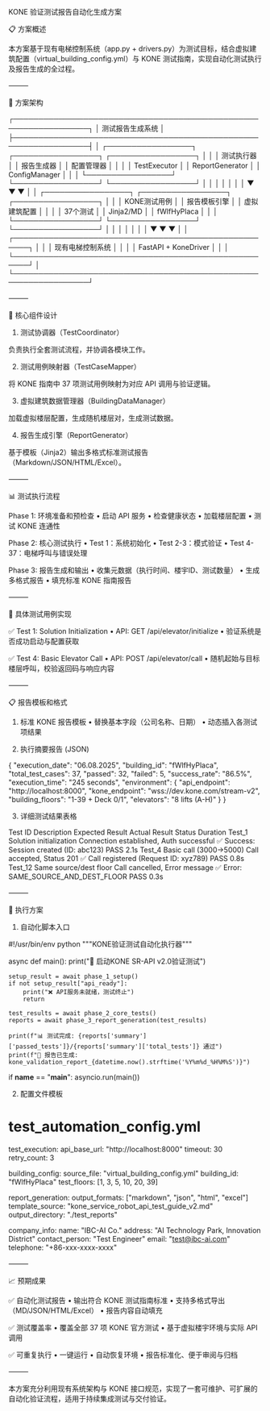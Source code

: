 KONE 验证测试报告自动化生成方案

📋 方案概述

本方案基于现有电梯控制系统（app.py + drivers.py）为测试目标，结合虚拟建筑配置（virtual_building_config.yml）与 KONE 测试指南，实现自动化测试执行及报告生成的全过程。

⸻

🎯 方案架构

┌─────────────────────────────────────────────────────────────────┐
│                        测试报告生成系统                           │
├─────────────────────────────────────────────────────────────────┤
│  ┌─────────────────┐  ┌─────────────────┐  ┌─────────────────┐ │
│  │   测试执行器     │  │   报告生成器     │  │   配置管理器     │ │
│  │ TestExecutor    │  │ ReportGenerator │  │ ConfigManager   │ │
│  └─────────────────┘  └─────────────────┘  └─────────────────┘ │
│           │                 │                 │        │
│           ▼                 ▼                 ▼        │
│  ┌─────────────────┐  ┌─────────────────┐  ┌─────────────────┐ │
│  │  KONE测试用例   │  │  报告模板引擎   │  │  虚拟建筑配置   │ │
│  │   37个测试      │  │  Jinja2/MD      │  │  fWlfHyPlaca   │ │
│  └─────────────────┘  └─────────────────┘  └─────────────────┘ │
│           │                 │                 │        │
│           ▼                 ▼                 ▼        │
│  ┌─────────────────────────────────────────────────────┐ │
│  │             现有电梯控制系统                         │ │
│  │         FastAPI + KoneDriver                        │ │
│  └─────────────────────────────────────────────────────┘ │
└─────────────────────────────────────────────────────────────────┘


⸻

🔧 核心组件设计

1. 测试协调器（TestCoordinator）

负责执行全套测试流程，并协调各模块工作。

2. 测试用例映射器（TestCaseMapper）

将 KONE 指南中 37 项测试用例映射为对应 API 调用与验证逻辑。

3. 虚拟建筑数据管理器（BuildingDataManager）

加载虚拟楼层配置，生成随机楼层对，生成测试数据。

4. 报告生成引擎（ReportGenerator）

基于模板（Jinja2）输出多格式标准测试报告（Markdown/JSON/HTML/Excel）。

⸻

📊 测试执行流程

Phase 1: 环境准备和预检查
	•	启动 API 服务
	•	检查健康状态
	•	加载楼层配置
	•	测试 KONE 连通性

Phase 2: 核心测试执行
	•	Test 1：系统初始化
	•	Test 2-3：模式验证
	•	Test 4-37：电梯呼叫与错误处理

Phase 3: 报告生成和输出
	•	收集元数据（执行时间、楼宇ID、测试数量）
	•	生成多格式报告
	•	填充标准 KONE 指南报告

⸻

🎯 具体测试用例实现

✅ Test 1: Solution Initialization
	•	API: GET /api/elevator/initialize
	•	验证系统是否成功启动与配置获取

✅ Test 4: Basic Elevator Call
	•	API: POST /api/elevator/call
	•	随机起始与目标楼层呼叫，校验返回码与响应内容

⸻

📋 报告模板和格式

1. 标准 KONE 报告模板
	•	替换基本字段（公司名称、日期）
	•	动态插入各测试项结果

2. 执行摘要报告 (JSON)

{
  "execution_date": "06.08.2025",
  "building_id": "fWlfHyPlaca",
  "total_test_cases": 37,
  "passed": 32,
  "failed": 5,
  "success_rate": "86.5%",
  "execution_time": "245 seconds",
  "environment": {
    "api_endpoint": "http://localhost:8000",
    "kone_endpoint": "wss://dev.kone.com/stream-v2",
    "building_floors": "1-39 + Deck 0/1",
    "elevators": "8 lifts (A-H)"
  }
}

3. 详细测试结果表格

Test ID	Description	Expected Result	Actual Result	Status	Duration
Test_1	Solution initialization	Connection established, Auth successful	✅ Success: Session created (ID: abc123)	PASS	2.1s
Test_4	Basic call (3000->5000)	Call accepted, Status 201	✅ Call registered (Request ID: xyz789)	PASS	0.8s
Test_12	Same source/dest floor	Call cancelled, Error message	✅ Error: SAME_SOURCE_AND_DEST_FLOOR	PASS	0.3s


⸻

🚀 执行方案

1. 自动化脚本入口

#!/usr/bin/env python
"""KONE验证测试自动化执行器"""

async def main():
    print("🚀 启动KONE SR-API v2.0验证测试")

    setup_result = await phase_1_setup()
    if not setup_result["api_ready"]:
        print("❌ API服务未就绪，测试终止")
        return

    test_results = await phase_2_core_tests()
    reports = await phase_3_report_generation(test_results)

    print(f"📊 测试完成: {reports['summary']['passed_tests']}/{reports['summary']['total_tests']} 通过")
    print(f"📄 报告已生成: kone_validation_report_{datetime.now().strftime('%Y%m%d_%H%M%S')}")

if __name__ == "__main__":
    asyncio.run(main())

2. 配置文件模板

# test_automation_config.yml
test_execution:
  api_base_url: "http://localhost:8000"
  timeout: 30
  retry_count: 3

building_config:
  source_file: "virtual_building_config.yml"
  building_id: "fWlfHyPlaca"
  test_floors: [1, 3, 5, 10, 20, 39]

report_generation:
  output_formats: ["markdown", "json", "html", "excel"]
  template_source: "kone_service_robot_api_test_guide_v2.md"
  output_directory: "./test_reports"

company_info:
  name: "IBC-AI Co."
  address: "AI Technology Park, Innovation District"
  contact_person: "Test Engineer"
  email: "test@ibc-ai.com"
  telephone: "+86-xxx-xxxx-xxxx"


⸻

📈 预期成果

✅ 自动化测试报告
	•	输出符合 KONE 测试指南标准
	•	支持多格式导出（MD/JSON/HTML/Excel）
	•	报告内容自动填充

✅ 测试覆盖率
	•	覆盖全部 37 项 KONE 官方测试
	•	基于虚拟楼宇环境与实际 API 调用

✅ 可重复执行
	•	一键运行
	•	自动恢复环境
	•	报告标准化、便于审阅与归档

⸻

本方案充分利用现有系统架构与 KONE 接口规范，实现了一套可维护、可扩展的自动化验证流程，适用于持续集成测试与交付验证。